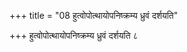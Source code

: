 +++
title = "08 हुत्वोपोत्थायोपनिष्क्रम्य ध्रुवं दर्शयति"

+++
हुत्वोपोत्थायोपनिष्क्रम्य ध्रुवं दर्शयति ८